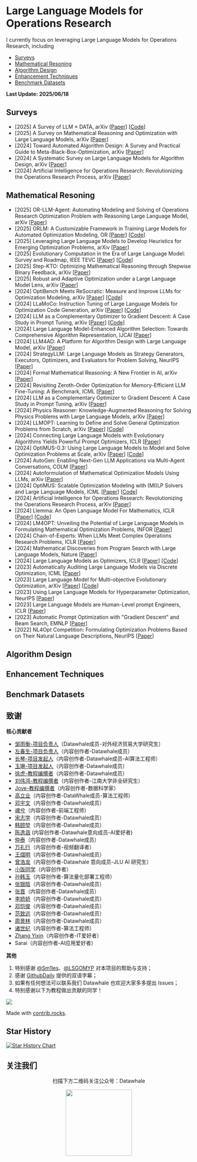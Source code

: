 # Large Language Models for Operations Research


I currently focus on leveraging Large Language Models for Operations Research, including
- [Surveys](#Surveys)
- [Mathematical Resoning](#MR)
- [Algorithm Design](#AD)
- [Enhancement Techniques](#ET)
- [Benchmark Datasets](#BD)
 
  
<strong> Last Update: 2025/06/18 </strong>



<a name="Surveys" />

## Surveys 
- [2025] A Survey of LLM × DATA, arXiv [[Paper](https://arxiv.org/abs/2505.18458)]  [[Code](https://github.com/weAIDB/awesome-data-llm)]
- [2025] A Survey on Mathematical Reasoning and Optimization with Large Language Models, arXiv [[Paper](https://arxiv.org/abs/2503.17726)] 
- [2024] Toward Automated Algorithm Design: A Survey and Practical Guide to Meta-Black-Box-Optimization, arXiv [[Paper](https://arxiv.org/abs/2411.00625)]
- [2024] A Systematic Survey on Large Language Models for Algorithm Design, arXiv [[Paper](https://arxiv.org/abs/2410.14716)]
- [2024] Artificial Intelligence for Operations Research: Revolutionizing the Operations Research Process, arXiv [[Paper](https://arxiv.org/abs/2401.03244)]


<a name="MR" />

## Mathematical Resoning
- [2025] OR-LLM-Agent: Automating Modeling and Solving of Operations Research Optimization Problem with Reasoning Large Language Model, arXiv [[Paper](https://arxiv.org/abs/2503.10009)] 
- [2025] ORLM: A Customizable Framework in Training Large Models for Automated Optimization Modeling, OR [[Paper](https://arxiv.org/abs/2405.17743)]  [[Code](https://github.com/Cardinal-Operations/ORLM)]
- [2025] Leveraging Large Language Models to Develop Heuristics for Emerging Optimization Problems, arXiv [[Paper](https://arxiv.org/abs/2503.03350)]
- [2025] Evolutionary Computation in the Era of Large Language Model: Survey and Roadmap, IEEE TEVC [[Paper](https://ieeexplore.ieee.org/document/10767756)] [[Code](https://github.com/wuxingyu-ai/LLM4EC)]
- [2025] Step-KTO: Optimizing Mathematical Reasoning through Stepwise Binary Feedback, arXiv [[Paper](https://arxiv.org/abs/2501.10799)]
- [2025] Robust and Adaptive Optimization under a Large Language Model Lens, arXiv [[Paper](https://arxiv.org/abs/2501.00568)]
- [2024] OptiBench Meets ReSocratic: Measure and Improve LLMs for Optimization Modeling, arXiv  [[Paper](https://export.arxiv.org/abs/2407.09887)]  [[Code](https://github.com/yangzhch6/ReSocratic)]
- [2024] LLaMoCo: Instruction Tuning of Large Language Models for Optimization Code Generation, arXiv [[Paper](https://arxiv.org/abs/2403.01131)]  [[Code](https://anonymous.4open.science/r/LLaMoCo-722A)]
- [2024] LLM as a Complementary Optimizer to Gradient Descent: A Case Study in Prompt Tuning, arXiv [[Paper](https://arxiv.org/abs/2405.19732)]  [[Code](https://github.com/guozix/LLM-catalyst)]
- [2024] Large Language Model-Enhanced Algorithm Selection: Towards Comprehensive Algorithm Representation, IJCAI  [[Paper](https://www.ijcai.org/proceedings/2024/0579.pdf)]
- [2024] LLM4AD: A Platform for Algorithm Design with Large Language Model, arXiv [[Paper](https://arxiv.org/abs/2412.17287)]
- [2024] StrategyLLM: Large Language Models as Strategy Generators, Executors, Optimizers, and Evaluators for Problem Solving, NeurIPS [[Paper](https://arxiv.org/abs/2311.08803)]
- [2024] Formal Mathematical Reasoning: A New Frontier in AI, arXiv [[Paper](https://arxiv.org/abs/2412.16075)]
- [2024] Revisiting Zeroth-Order Optimization for Memory-Efficient LLM Fine-Tuning: A Benchmark, ICML [[Paper](https://arxiv.org/abs/2402.11592)]
- [2024] LLM as a Complementary Optimizer to Gradient Descent: A Case Study in Prompt Tuning, arXiv [[Paper](https://arxiv.org/abs/2405.19732)]
- [2024] Physics Reasoner: Knowledge-Augmented Reasoning for Solving Physics Problems with Large Language Models, arXiv [[Paper](https://arxiv.org/abs/2412.13791)] 
- [2024] LLMOPT: Learning to Define and Solve General Optimization Problems from Scratch, arXiv [[Paper](https://arxiv.org/abs/2410.13213)]  [[Code](https://github.com/caigaojiang/LLMOPT)]
- [2024] Connecting Large Language Models with Evolutionary Algorithms Yields Powerful Prompt Optimizers, ICLR [[Paper](https://openreview.net/forum?id=ZG3RaNIsO8)]
- [2024] OptiMUS-0.3: Using Large Language Models to Model and Solve Optimization Problems at Scale, arXiv [[Paper](https://arxiv.org/abs/2407.19633)]  [[Code](https://github.com/teshnizi/OptiMUS)]
- [2024] AutoGen: Enabling Next-Gen LLM Applications via Multi-Agent Conversations, COLM [[Paper](https://openreview.net/forum?id=BAakY1hNKS#discussion)] 
- [2024] Autoformulation of Mathematical Optimization Models Using LLMs, arXiv [[Paper](https://arxiv.org/abs/2411.01679)] 
- [2024] OptiMUS: Scalable Optimization Modeling with (MI)LP Solvers and Large Language Models, ICML [[Paper](https://arxiv.org/abs/2402.10172)] [[Code](https://github.com/teshnizi/OptiMUS)]
- [2024] Artificial Intelligence for Operations Research: Revolutionizing the Operations Research Process, arXiv [[Paper](https://arxiv.org/abs/2401.03244)]
- [2024] Llemma: An Open Language Model For Mathematics, ICLR [[Paper](https://arxiv.org/abs/2310.10631)] [[Code](https://github.com/EleutherAI/math-lm)]
- [2024] LM4OPT: Unveiling the Potential of Large Language Models in Formulating Mathematical Optimization Problems, INFOR  [[Paper](https://www.tandfonline.com/doi/full/10.1080/03155986.2024.2388452)]
- [2024] Chain-of-Experts: When LLMs Meet Complex Operations Research Problems, ICLR  [[Paper](https://openreview.net/forum?id=HobyL1B9CZ)]
- [2024] Mathematical Discoveries from Program Search with Large Language Models, Nature [[Paper](https://www.nature.com/articles/s41586-023-06924-6)]
- [2024] Large Language Models as Optimizers, ICLR [[Paper](https://arxiv.org/abs/2309.03409)] [[Code](https://github.com/google-deepmind/opro)]
- [2023] Automatically Auditing Large Language Models via Discrete Optimization, ICML [[Paper](https://proceedings.mlr.press/v202/jones23a.html)] 
- [2023] Large Language Model for Multi-objective Evolutionary Optimization, arXiv [[Paper](https://arxiv.org/abs/2310.12541)]  [[Code](https://github.com/FeiLiu36/LLM4MOEA)]
- [2023] Using Large Language Models for Hyperparameter Optimization, NeurIPS [[Paper](https://openreview.net/forum?id=FUdZ6HEOre)]
- [2023] Large Language Models are Human-Level prompt Engineers, ICLR  [[Paper](https://openreview.net/forum?id=92gvk82DE-)]
- [2023] Automatic Prompt Optimization with "Gradient Descent" and Beam Search, EMNLP [[Paper](https://openreview.net/forum?id=WRYhaSrThy)]
- [2022] NL4Opt Competition: Formulating Optimization Problems Based on Their Natural Language Descriptions, NeurIPS [[Paper](https://proceedings.mlr.press/v220/ramamonjison23a.html)]


<a name="AD" />

## Algorithm Design


<a name="ET" />

## Enhancement Techniques


<a name="BD" />

## Benchmark Datasets


## 致谢

**核心贡献者**

- [邹雨衡-项目负责人](https://github.com/logan-zou)（Datawhale成员-对外经济贸易大学研究生）
- [左春生-项目负责人](https://github.com/LinChentang)（内容创作者-Datawhale成员）
- [长琴-项目发起人](https://yam.gift/)（内容创作者-Datawhale成员-AI算法工程师）
- [玉琳-项目发起人](https://github.com/Sophia-Huang)（内容创作者-Datawhale成员）
- [徐虎-教程编撰者](https://github.com/xuhu0115)（内容创作者-Datawhale成员）
- [刘伟鸿-教程编撰者](https://github.com/Weihong-Liu)（内容创作者-江南大学非全研究生）
- [Joye-教程编撰者](https://Joyenjoye.com)（内容创作者-数据科学家）
- [高立业](https://github.com/0-yy-0)（内容创作者-DataWhale成员-算法工程师）
- [邓宇文](https://github.com/GKDGKD)（内容创作者-Datawhale成员）
- [魂兮](https://github.com/wisdom-pan)（内容创作者-前端工程师）
- [宋志学](https://github.com/KMnO4-zx)（内容创作者-Datawhale成员）
- [韩颐堃](https://github.com/YikunHan42)（内容创作者-Datawhale成员）
- [陈逸涵](https://github.com/6forwater29) (内容创作者-Datawhale意向成员-AI爱好者)
- [仲泰](https://github.com/ztgg0228)（内容创作者-Datawhale成员）
- [万礼行](https://github.com/leason-wan)（内容创作者-视频翻译者）
- [王熠明](https://github.com/Bald0Wang)（内容创作者-Datawhale成员）
- [曾浩龙](https://yetingyun.blog.csdn.net)（内容创作者-Datawhale 意向成员-JLU AI 研究生）
- [小饭同学](https://github.com/xinqi-fan)（内容创作者）
- [孙韩玉](https://github.com/sunhanyu714)（内容创作者-算法量化部署工程师）
- [张银晗](https://github.com/YinHan-Zhang)（内容创作者-Datawhale成员）
- [张晋](https://github.com/Jin-Zhang-Yaoguang)（内容创作者-Datawhale成员）
- [李娇娇](https://github.com/Aphasia0515)（内容创作者-Datawhale成员）
- [邓恺俊](https://github.com/Kedreamix)（内容创作者-Datawhale成员）
- [范致远](https://github.com/Zhiyuan-Fan)（内容创作者-Datawhale成员）
- [周景林](https://github.com/Beyondzjl)（内容创作者-Datawhale成员）
- [诸世纪](https://github.com/very-very-very)（内容创作者-算法工程师）
- [Zhang Yixin](https://github.com/YixinZ-NUS)（内容创作者-IT爱好者）
- Sarai（内容创作者-AI应用爱好者）

**其他**

1. 特别感谢 [@Sm1les](https://github.com/Sm1les)、[@LSGOMYP](https://github.com/LSGOMYP) 对本项目的帮助与支持；
2. 感谢 [GithubDaily](https://github.com/GitHubDaily) 提供的双语字幕；
3. 如果有任何想法可以联系我们 Datawhale 也欢迎大家多多提出 Issues；
4. 特别感谢以下为教程做出贡献的同学！

<a href="https://datawhalechina.github.io/llm-cookbook/graphs/contributors">
  <img src="https://contrib.rocks/image?repo=datawhalechina/llm-cookbook" />
</a>

Made with [contrib.rocks](https://contrib.rocks).

## Star History

[![Star History Chart](https://api.star-history.com/svg?repos=datawhalechina/llm-cookbook&type=Date)](https://star-history.com/#datawhalechina/llm-cookbook&Date)

## 关注我们

<div align=center>
<p>扫描下方二维码关注公众号：Datawhale</p>
<img src="figures/qrcode.jpeg" width = "180" height = "180">
</div>

